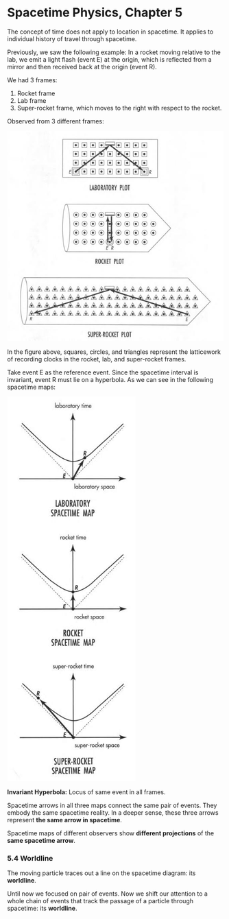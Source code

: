 # Spacetime Physics, Chapter 5

The concept of time does not apply to location in spacetime. It applies to individual
history of travel through spacetime.

Previously, we saw the following example: In a rocket moving relative to the lab, we
emit a light flash (event E) at the origin, which is reflected from a mirror and then
received back at the origin (event R).

We had 3 frames:

1. Rocket frame
2. Lab frame
3. Super-rocket frame, which moves to the right with respect to the rocket.

Observed from 3 different frames:

 ![](fig5.2.jpg)

In the figure above, squares, circles, and triangles represent the latticework of
recording clocks in the rocket, lab, and super-rocket frames.

Take event E as the reference event. Since the spacetime interval is invariant,
event R must lie on a hyperbola. As we can see in the following spacetime maps:

 ![](fig5.3.jpg)

**Invariant Hyperbola:** Locus of same event in all frames.

Spacetime arrows in all three maps connect the same pair of events. They embody the
same spacetime reality. In a deeper sense, these three arrows represent **the same
arrow in spacetime**.

Spacetime maps of different observers show **different projections** of the **same
spacetime arrow**.

### 5.4 Worldline

The moving particle traces out a line on the spacetime diagram: its **worldline**.

Until now we focused on pair of events. Now we shift our attention to a whole
chain of events that track the passage of a particle through spacetime: its **worldline**.

